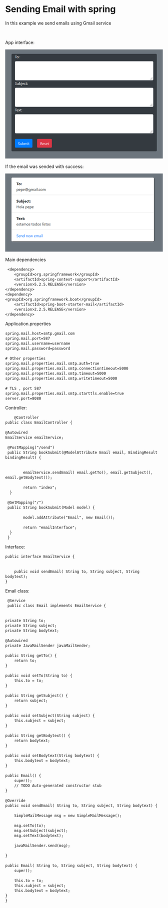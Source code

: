 # Sending Email with spring

<p>In this example we send emails using Gmail service</p>
<br>
<p>App interface:</p>
<img src="home.png"/>
<p>If the email was sended with success:</p>
<img src="sended.png"/>

<p>Main dependencies</p>

	 <dependency>
	    <groupId>org.springframework</groupId>
	    <artifactId>spring-context-support</artifactId>
	    <version>5.2.5.RELEASE</version>
	</dependency>
	<dependency>
    <groupId>org.springframework.boot</groupId>
   		<artifactId>spring-boot-starter-mail</artifactId>
   		<version>2.2.5.RELEASE</version>
	</dependency>
	
<p>Application.properties</p>	

	spring.mail.host=smtp.gmail.com
	spring.mail.port=587
	spring.mail.username=username
	spring.mail.password=password

	# Other properties
	spring.mail.properties.mail.smtp.auth=true
	spring.mail.properties.mail.smtp.connectiontimeout=5000
	spring.mail.properties.mail.smtp.timeout=5000
	spring.mail.properties.mail.smtp.writetimeout=5000

	# TLS , port 587
	spring.mail.properties.mail.smtp.starttls.enable=true
	server.port=8080
	
<p>Controller:</p>

        @Controller
	public class EmailController {
	
	@Autowired
	EmailService emailService;
	
	 @PostMapping("/send")
	 public String bookSubmit(@ModelAttribute Email email, BindingResult bindingResult) {
		 

			emailService.sendEmail( email.getTo(), email.getSubject(), email.getBodytext());

		    return "index";
	  }
	 
	 @GetMapping("/")
	 public String bookSubmit(Model model) {
		 
		 	model.addAttribute("Email", new Email());
		
			return "emailInterface";
	  }
     }
     
<p>Interface:</p>  

	public interface EmailService {

   
    	public void sendEmail( String to, String subject, String bodytext);
	}
<p>Email class:</p>

     @Service
     public class Email implements EmailService {


	private String to;
	private String subject;
	private String bodytext;
	
	@Autowired
    private JavaMailSender javaMailSender;

	public String getTo() {
		return to;
	}

	public void setTo(String to) {
		this.to = to;
	}

	public String getSubject() {
		return subject;
	}

	public void setSubject(String subject) {
		this.subject = subject;
	}

	public String getBodytext() {
		return bodytext;
	}

	public void setBodytext(String bodytext) {
		this.bodytext = bodytext;
	}

	public Email() {
		super();
		// TODO Auto-generated constructor stub
	}

	@Override
	public void sendEmail( String to, String subject, String bodytext) {
       
		SimpleMailMessage msg = new SimpleMailMessage();
		
        msg.setTo(to);
        msg.setSubject(subject);
        msg.setText(bodytext);
        
        javaMailSender.send(msg);
		
	}

	public Email( String to, String subject, String bodytext) {
		super();
	
		this.to = to;
		this.subject = subject;
		this.bodytext = bodytext;
	}	
	}
